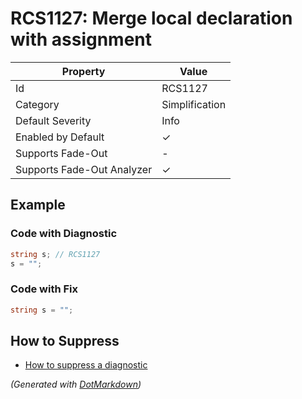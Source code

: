 # RCS1127: Merge local declaration with assignment

| Property                    | Value          |
| --------------------------- | -------------- |
| Id                          | RCS1127        |
| Category                    | Simplification |
| Default Severity            | Info           |
| Enabled by Default          | &#x2713;       |
| Supports Fade\-Out          | \-             |
| Supports Fade\-Out Analyzer | &#x2713;       |

## Example

### Code with Diagnostic

```csharp
string s; // RCS1127
s = "";
```

### Code with Fix

```csharp
string s = "";
```

## How to Suppress

* [How to suppress a diagnostic](../HowToConfigureAnalyzers#how-to-suppress-a-diagnostic)

*\(Generated with [DotMarkdown](http://github.com/JosefPihrt/DotMarkdown)\)*
